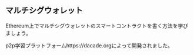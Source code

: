 ## マルチシグウォレット

Ethereum上でマルチシグウォレットのスマートコントラクトを書く方法を学びましょう。

p2p学習プラットフォームhttps://dacade.orgによって開発されました。
